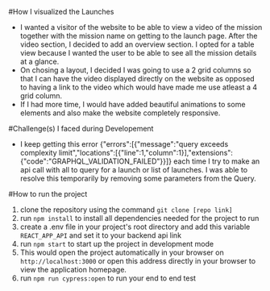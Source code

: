 <!-- @format -->

#How I visualized the Launches

- I wanted a visitor of the website to be able to view a video of the mission together with the mission name on getting to the launch page. After the video section, I decided to add an overview section. I opted for a table view because I wanted the user to be able to see all the mission details at a glance.
- On chosing a layout, I decided I was going to use a 2 grid columns so that I can have the video displayed directly on the website as opposed to having a link to the video which would have made me use atleast a 4 grid column.
- If I had more time, I would have added beautiful animations to some elements and also make the website completely responsive.

#Challenge(s) I faced during Developement

- I keep getting this error {"errors":[{"message":"query exceeds complexity limit","locations":[{"line":1,"column":1}],"extensions":{"code":"GRAPHQL_VALIDATION_FAILED"}}]}
  each time I try to make an api call with all to query for a launch or list of launches. I was able to resolve this temporarily by removing some parameters from the Query.

#How to run the project

1. clone the repository using the command `git clone [repo link]`
2. run `npm install` to install all dependencies needed for the project to run
3. create a .env file in your project's root directory and add this variable `REACT_APP_API` and set it to your backend api link
4. run `npm start` to start up the project in development mode
5. This would open the project automatically in your browser on `http://localhost:3000` or open this address directly in your browser to view the application homepage.
6. run `npm run cypress:open` to run your end to end test
